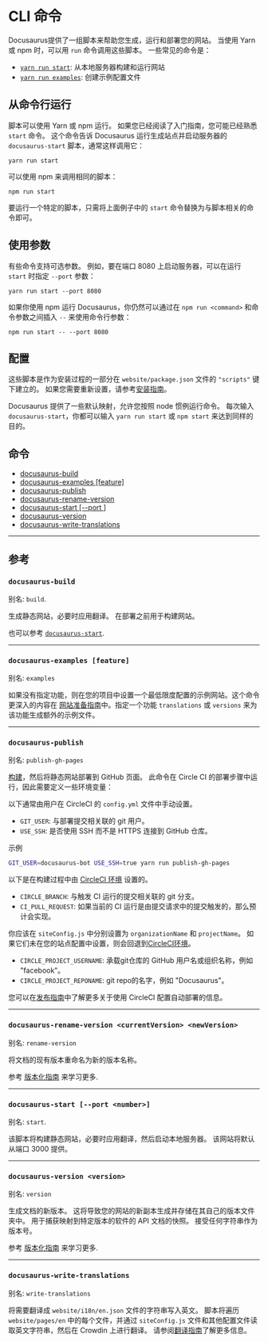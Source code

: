 # CLI 命令

Docusaurus提供了一组脚本来帮助您生成，运行和部署您的网站。 当使用 Yarn 或 npm 时，可以用 `run` 命令调用这些脚本。 一些常见的命令是：

* [`yarn run start`](api-commands.md#docusaurus-start-port-number): 从本地服务器构建和运行网站
* [`yarn run examples`](api-commands.md#docusaurus-examples): 创建示例配置文件


## 从命令行运行

脚本可以使用 Yarn 或 npm 运行。 如果您已经阅读了入门指南，您可能已经熟悉 `start` 命令。 这个命令告诉 Docusaurus 运行生成站点并启动服务器的 `docusaurus-start` 脚本，通常这样调用它：

```
yarn run start
```

可以使用 npm 来调用相同的脚本：

```
npm run start
```

要运行一个特定的脚本，只需将上面例子中的 `start` 命令替换为与脚本相关的命令即可。

## 使用参数

有些命令支持可选参数。 例如，要在端口 8080 上启动服务器，可以在运行 `start` 时指定 `--port` 参数：

```
yarn run start --port 8080
```

如果你使用 npm 运行 Docusaurus，你仍然可以通过在 `npm run <command>` 和命令参数之间插入 `--` 来使用命令行参数：

```
npm run start -- --port 8080
```

## 配置

这些脚本是作为安装过程的一部分在 `website/package.json` 文件的 `"scripts"` 键下建立的。 如果您需要重新设置，请参考[安装指南](getting-started-installation.md)。

Docusaurus 提供了一些默认映射，允许您按照 node 惯例运行命令。 每次输入 `docusaurus-start`，你都可以输入 `yarn run start` 或 `npm start` 来达到同样的目的。

## 命令

* [docusaurus-build](#docusaurus-build)
* [docusaurus-examples [feature]](#docusaurus-examples-feature)
* [docusaurus-publish](#docusaurus-publish)
* [docusaurus-rename-version <currentVersion> <newVersion>](#docusaurus-rename-version-currentversion-newversion)
* [docusaurus-start [--port <number>]](#docusaurus-start-port-number)
* [docusaurus-version <version>](#docusaurus-version-version)
* [docusaurus-write-translations](#docusaurus-write-translations)

-----

## 参考

### `docusaurus-build`
别名: `build`.

生成静态网站，必要时应用翻译。 在部署之前用于构建网站。

也可以参考 [`docusaurus-start`](api-commands.md#docusaurus-start-port-number).

---

### `docusaurus-examples [feature]`
别名: `examples`

如果没有指定功能，则在您的项目中设置一个最低限度配置的示例网站。这个命令更深入的内容在 [网站准备指南](getting-started-preparation.md)中。指定一个功能 `translations` 或 `versions` 来为该功能生成额外的示例文件。

---

### `docusaurus-publish`
别名: `publish-gh-pages`

[构建](api-commands.md#docusaurus-build)，然后将静态网站部署到 GitHub 页面。 此命令在 Circle CI 的部署步骤中运行，因此需要定义一些环境变量：

以下通常由用户在 CircleCI 的 `config.yml` 文件中手动设置。

 - `GIT_USER`: 与部署提交相关联的 git 用户。
 - `USE_SSH`: 是否使用 SSH 而不是 HTTPS 连接到 GitHub 仓库。

示例

 ```bash
 GIT_USER=docusaurus-bot USE_SSH=true yarn run publish-gh-pages
 ```

以下是在构建过程中由 [CircleCI 环境](https://circleci.com/docs/1.0/environment-variables/) 设置的。

 - `CIRCLE_BRANCH`: 与触发 CI 运行的提交相关联的 git 分支。
 - `CI_PULL_REQUEST`: 如果当前的 CI 运行是由提交请求中的提交触发的，那么预计会实现。

你应该在 `siteConfig.js` 中分别设置为 `organizationName` 和 `projectName`。 如果它们未在您的站点配置中设置，则会回退到[CircleCI环境](https://circleci.com/docs/1.0/environment-variables/)。

 - `CIRCLE_PROJECT_USERNAME`: 承载git仓库的 GitHub 用户名或组织名称，例如 "facebook"。
 - `CIRCLE_PROJECT_REPONAME`: git repo的名字，例如 "Docusaurus"。

您可以在[发布指南](getting-started-publishing.md)中了解更多关于使用 CircleCI 配置自动部署的信息。

---

### `docusaurus-rename-version <currentVersion> <newVersion>`
别名: `rename-version`

将文档的现有版本重命名为新的版本名称。

参考 [版本化指南](guides-versioning.md#重命名现有版本) 来学习更多.

---

### `docusaurus-start [--port <number>]`
别名: `start`.

该脚本将构建静态网站，必要时应用翻译，然后启动本地服务器。 该网站将默认从端口 3000 提供。

---

### `docusaurus-version <version>`
别名: `version`

生成文档的新版本。 这将导致您的网站的新副本生成并存储在其自己的版本文件夹中。 用于捕获映射到特定版本的软件的 API 文档的快照。 接受任何字符串作为版本号。

参考 [版本化指南](guides-versioning.md) 来学习更多.

---

### `docusaurus-write-translations`
别名: `write-translations`

将需要翻译成 `website/i18n/en.json` 文件的字符串写入英文。 脚本将遍历 `website/pages/en` 中的每个文件，并通过 `siteConfig.js` 文件和其他配置文件读取英文字符串，然后在 Crowdin 上进行翻译。 请参阅[翻译指南](guides-translation.md)了解更多信息。
